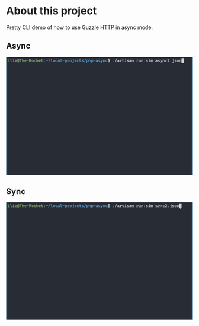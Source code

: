 # About this project

Pretty CLI demo of how to use Guzzle HTTP in async mode.

## Async

![Async Demo](imgs/async.gif)

## Sync

![Sync Demo](imgs/sync.gif)
